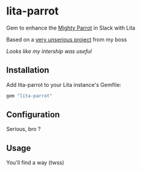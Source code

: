 # lita-parrot

Gem to enhance the [Mighty Parrot](http://cultofthepartyparrot.com/) in Slack with Lita

Based on a [very unserious project](https://github.com/skelz0r/lita-ovation) from my boss

*Looks like my intership was useful*

## Installation

Add lita-parrot to your Lita instance's Gemfile:

``` ruby
gem "lita-parrot"
```

## Configuration

Serious, bro ?

## Usage

You'll find a way (twss)
